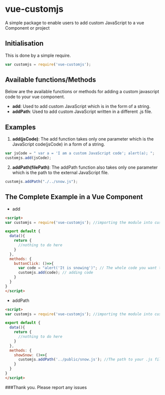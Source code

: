 # vue-customjs
A simple package to enable users to add custom JavaScript to a vue Component or project
## Initialisation
This is done by a simple require.
```javascript
var customjs = require('vue-customjs');
```
## Available functions/Methods
Below are the available functions or methods for adding a custom javascript code to your vue component.
* **add**: Used to add custom JavaScript which is in the form of a string.
* **addPath**: Used to add custom JavaScript written in a different .js file.
## Examples
1. **add(jsCode)**: The add function takes only one parameter which is the JavaScript code(jsCode) in a form of a string.
```javascript
var jsCode = " var a = 'I am a custom JavaScript code'; alert(a); ";
customjs.add(jsCode);
```
2. **addPath(filePath)**: The addPath function also takes only one parameter which is the path to the external JavaScript file.
```javascript
customjs.addPath("./../snow.js");
```
## The Complete Example in a Vue Component
* add
```html
<script>
var customjs = require('vue-customjs'); //importing the module into customjs var

export default {
  data(){
    return {
      //nothing to do here
    }
  },
  methods: {
    buttonClick: ()=>{
      var code = "alert('It is snowing')"; // The whole code you want to run
      customjs.add(code); // adding code
    }
  }
}
</script>
```
* addPath
```html
<script>
var customjs = require('vue-customjs'); //importing the module into customjs var

export default {
  data(){
    return {
      //nothing to do here
    }
  },
  methods: {
    showSnow: ()=>{
      customjs.addPath('../public/snow.js'); //The path to your .js file
    }
  }
}
</script>
```

###Thank you. Please report any issues
